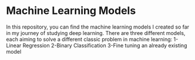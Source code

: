 # Machine Learning Models
In this repository, you can find the machine learning models I created so far in my journey of studying deep learning. There are three different models, each aiming to solve a different classic problem in machine learning:
1-Linear Regression
2-Binary Classification
3-Fine tuning an already existing model
